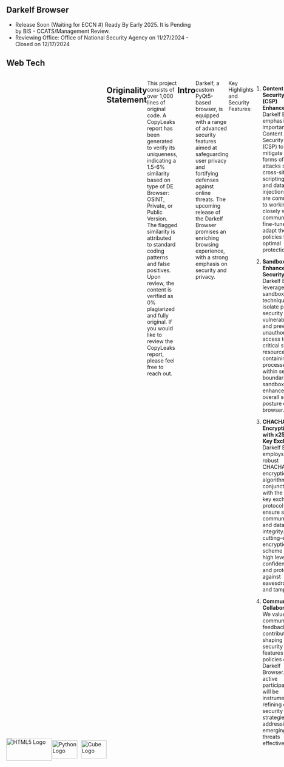 ## Darkelf Browser
- Release Soon (Waiting for ECCN #) Ready By Early 2025. It is Pending by BIS - CCATS/Management Review.
- Reviewing Office: Office of National Security Agency on 11/27/2024 - Closed on 12/17/2024

## Web Tech
<div style="display: flex;">

<div style="display:flex; align-items:center;">
    <img src="https://www.freepnglogos.com/uploads/html5-logo-png/html5-logo-devextreme-multi-purpose-controls-html-javascript-3.png" width="120" height="60" alt="HTML5 Logo">
    <img src="https://s3.dualstack.us-east-2.amazonaws.com/pythondotorg-assets/media/community/logos/python-logo-only.png" alt="Python Logo" style="width:67px; height:48px; margin-right:10px;">
    <img src="https://pypi.org/static/images/white-cube.2351a86c.svg" width="67" height="48" alt="Cube Logo">
</div>

## Originality Statement
This project consists of over 1,000 lines of original code. A CopyLeaks report has been generated to verify its uniqueness, indicating a 1.5-6% similarity based on type of DE Browser: OSINT, Private, or Public Version. The flagged similarity is attributed to standard coding patterns and false positives. Upon review, the content is verified as 0% plagiarized and fully original.
If you would like to review the CopyLeaks report, please feel free to reach out.

## Intro

Darkelf, a custom PyQt5-based browser, is equipped with a range of advanced security features aimed at safeguarding user privacy and fortifying defenses against online threats. The upcoming release of the Darkelf Browser promises an enriching browsing experience, with a strong emphasis on security and privacy.

Key Highlights and Security Features:

1. **Content Security Policy (CSP) Enhancements:** Darkelf Browser emphasizes the importance of Content Security Policy (CSP) to mitigate various forms of attacks such as cross-site scripting (XSS) and data injection. We are committed to working closely with the community to fine-tune and adapt the CSP policies for optimal protection.

2. **Sandboxing for Enhanced Security:** Darkelf Browser leverages sandboxing techniques to isolate potential security vulnerabilities and prevent unauthorized access to critical system resources. By containing processes within secure boundaries, sandboxing enhances the overall security posture of the browser.

3. **CHACHA20 Encryption with x25519 Key Exchange:** Darkelf Browser employs the robust CHACHA20 encryption algorithm in conjunction with the x25519 key exchange protocol to ensure secure communication and data integrity. This cutting-edge encryption scheme offers a high level of confidentiality and protection against eavesdropping and tampering.

4. **Community Collaboration:** We value community feedback and contributions in shaping the security features and policies of Darkelf Browser. Your active participation will be instrumental in refining our security strategies and addressing emerging threats effectively.

As we prepare for the imminent release of Darkelf Browser, our team is dedicated to delivering a secure and privacy-focused browsing environment that empowers users to explore the web with confidence. Stay tuned for updates and join us in our mission to create a safer online ecosystem for all users.

## Table of Contents
- [Attribution](Attribution.md)
- [BrowserAudit](BrowserAudit.md)
- [Encryption](Encryption.md)
- [Overview](Overview.md)
- [QSettings](QSettings.md)
- [LICENSE](LICENSE)
- [Copyright](Copyright.md)
- [Darkelf vs Tor](DarkelfvTor.md)
- [Darkelf Installation Guide](DarkelfInstallationGuide.md)
- [OSINT Resources](https://github.com/Darkelf2024/Darkelf-Browser/blob/main/OSINT%20Resources.md)

## Systems
- MAC OS - Ready
- Linux - Ready
- Windows - Ready

## Variations/Types
- Darkelf OSINT - Browser for OSINT 
- Darkelf Private - Extreme Privacy
- Darkelf Public - Balanced/Mixed
- Each Browser/Type - Can be modified in within the python code
- Pick a style

## Security Features

- Sandboxing:
Darkelf Browser implements sandboxing technology to provide an additional layer of security:
- Isolated Environment: Each browsing session is isolated from the system, preventing malicious code from affecting other parts of the browser or the device.
- Enhanced Security: Sandboxing helps mitigate the impact of potential security vulnerabilities by containing threats within the browser's sandboxed
environment. 
- Protection Against Exploits: By confining processes to a sandbox, Darkelf Browser reduces the risk of
exploits and unauthorized access to sensitive system resources.

- Custom Ad Blocker - Enabled by default 
- Content Security Policy (CSP):
Sets strict content security policies to prevent cross-site scripting (XSS), clickjacking, and other code injection attacks.

- HTTPS Enforcement:
Automatically upgrades HTTP requests to HTTPS to ensure encrypted communication whenever possible.

- Anti-Fingerprinting:
Reduces the amount of information available for browser fingerprinting, making it harder to track users across the web.

- Tor Network Integration:
Optional integration with the Tor network for anonymous browsing by routing traffic through multiple nodes to conceal users' IP addresses.

- Clear Cookies and Cache on Exit:
Clears HTTP cache and cookies when the browser or a tab is closed to prevent tracking and maintain privacy.

## Encryption Features

- ChaCha20 Cipher: 
A robust symmetric encryption algorithm that ensures data integrity and confidentiality.

- RSA and X25519: 
Asymmetric encryption algorithms used for key exchange and digital signatures, providing an additional layer of security.

- Quantum Encryption:
Option to enable quantum encryption for advanced security against future quantum computing threats.

## Privacy Features

- JavaScript Control:
Allows users to enable or disable JavaScript, reducing the risk of malicious scripts.

- Cookie Management:
Provides the option to enable or disable cookies, offering control over data stored by websites.

- Geolocation Control:
Option to enable or disable geolocation, preventing websites from accessing the user's physical location.

- Device Orientation and Media Device Blocking:
Options to block device orientation sensors and media devices (camera, microphone), preventing websites from accessing this data.

- Theme:
A visually unobtrusive theme to reduce eye strain and potentially avoid drawing attention in low-light environments.

- Home Page with Integrated Search:
A customizable home page with integrated DuckDuckGo search, offering a privacy-focused search engine.

## Additional Features

- Debounce Resize Function:
Efficiently handles resize events to optimize performance.

- Download Manager:
Manages and tracks downloads, providing a secure way to handle file downloads.

- Security Settings Dialog:
A user interface to configure various security settings, such as enabling/disabling JavaScript, Tor network, and encryption options.

- Toolbar and Menu Bar:
Provides quick access to navigation controls, search bar, and security settings.

- Session Management:
Supports restoring the previous session, including tabs and their state, enhancing usability without compromising security.

## Adblock Features 

Darkelf Browser incorporates robust adblocking functionality to enhance privacy and browsing experience:

1. **Domain Blocking**: The `AdblockUrlRequestInterceptor` class blocks requests to specific domains listed in the `blocked_domains` parameter, preventing unwanted content from loading.

2. **Rule-Based Filtering**: Custom rules in the `AdblockUrlRequestInterceptor` class enable filtering based on content type. This includes blocking CSP reports, large media files, and other specified types of requests.

3. **Adblock Pattern Management**: The `load_adblock_list` function aggregates adblock patterns from multiple sources, including popular ad-blocking lists and custom rules for sites like YouTube. Patterns are processed using the `BeautifulSoup` library to handle HTML content effectively.

4. **Tracking Protection**: The `TrackerInterceptor` class prevents requests to known tracking domains. Tracking domains are sourced from JSON files and processed with the `json` module, ensuring comprehensive tracking protection.

## Anti-Fingerprinting Techniques

- Canvas Fingerprinting Protection:
Modifies or blocks the ability of websites to read canvas data. This prevents websites from creating a unique fingerprint based on the rendering of graphics on the user's device.

- User-Agent Spoofing:
Randomizes or standardizes the user-agent string sent to websites, making it difficult to identify the browser and operating system version.

- WebGL Fingerprinting Protection:
Alters or blocks WebGL information to prevent fingerprinting based on the graphics hardware and driver details.

- Font Fingerprinting Protection:
Limits the list of available system fonts exposed to websites, preventing fingerprinting based on the unique set of installed fonts.

- Media Device Enumeration Blocking:
Prevents websites from accessing detailed information about the user's media devices (e.g., cameras, microphones), which can be used for fingerprinting.

- Timezone Spoofing:
Changes or hides the timezone information to prevent websites from determining the user's geographical location based on their timezone.

- Language and Locale Spoofing:
Randomizes or standardizes language and locale settings to prevent fingerprinting based on these attributes.

- Screen Resolution and Color Depth Spoofing:
Modifies or hides screen resolution and color depth information to prevent websites from creating a unique fingerprint based on the display properties of the device.

- Hardware Concurrency Spoofing:
Changes the reported number of logical processors (CPU cores) to prevent fingerprinting based on the hardware concurrency.

- Audio Fingerprinting Protection:
Alters or blocks audio context information to prevent fingerprinting based on the audio hardware and capabilities.

- Battery Status API Blocking:
Blocks access to the Battery Status API, preventing websites from tracking battery levels and charging status, which can be used for fingerprinting.

- Network Information API Blocking:
Blocks access to the Network Information API, preventing websites from accessing network type and speed information, which can be used for fingerprinting.

- ETag and Cache-Control Manipulation:
Modifies or disables ETag headers and cache-control mechanisms to prevent tracking via caching techniques.

## Implementation Details

- JavaScript Hooks:
The browser employs JavaScript hooks to intercept and modify calls to functions and APIs that can be used for fingerprinting, such as navigator, screen, document, and window properties.

- Built-In:
Built-in features to spoof or block fingerprintable attributes dynamically, providing an extra layer of protection.

- Configuration Options:
Provides user-configurable options to enable or disable specific anti-fingerprinting techniques, allowing users to balance privacy and functionality according to their needs.

These techniques collectively reduce the uniqueness of the user's browser environment, making it harder for websites to track users based on their browser and device characteristics.

## Themes
- Dark Theme
- White Theme

Themes are based on auto-detection system preferences.
The browser can adapt its theme to match the system-wide preferences set by the user on their operating system.

## Hot Key Functions 

- Back
- Forward
- Reload
- Zoom in/out
- Add Multiple Tabs
- Open/Close Tabs
- History Log: Open/Close
- Toggle Fullscreen Mode

## Not Working(Currently)

Tuta/Proton - Can't access login due to CSP issue.
Everything else is working though.


## Contributors

Dr. Kevin Moore [Darkelf2024](https://github.com/Darkelf2024) ([Kjm489](https://github.com/Kjm489)) Initial work, design, and implementation, additional contributions. 
Heapy for memory leak testing.
ChatGPT by OpenAI for code optimization, and error analysis.


## Feedback and Contributions

Your feedback is valuable for the improvement of Darkelf Browser. If you have any suggestions, ideas, bug reports, or feature requests, please don't hesitate to open an issue or reach out to me.

I welcome constructive criticism and diverse perspectives as they can help make Darkelf Browser better for everyone. Let's work together to create a vibrant and supportive community around this project.

Thank you for your support and for helping make Darkelf Browser the best it can be!
